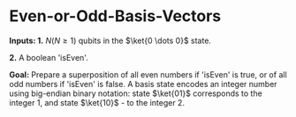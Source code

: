 # Even-or-Odd-Basis-Vectors
**Inputs: 1.** $N$($N \ge 1$) qubits in the $\ket{0 \dots 0}$ state.


**2.** A boolean 'isEven'.


**Goal:** Prepare a superposition of all even numbers if 'isEven' is true, or of all odd numbers if 'isEven' is false.
A basis state encodes an integer number using big-endian binary notation: state $\ket{01}$ corresponds to the integer 1, and state $\ket{10}$ - to the integer $2$.

